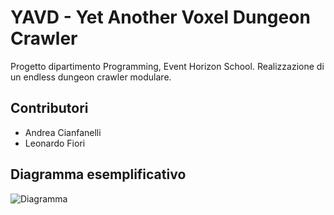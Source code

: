 # YAVD - Yet Another Voxel Dungeon Crawler

Progetto dipartimento Programming, Event Horizon School.
Realizzazione di un endless dungeon crawler modulare.

## Contributori
- Andrea Cianfanelli
- Leonardo Fiori

## Diagramma esemplificativo
![Diagramma](https://raw.githubusercontent.com/cinfa78/YAVD/master/Diagramma.png)
